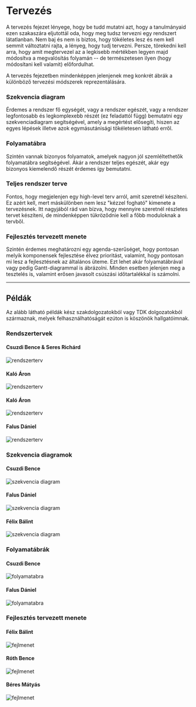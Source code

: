 # Tervezés

A tervezés fejezet lényege, hogy be tudd mutatni azt, hogy a tanulmányaid ezen szakaszára eljutottál oda, hogy meg tudsz tervezni egy rendszert látatlanban. Nem baj és nem is biztos, hogy tökéletes lesz és nem kell semmit változtatni rajta, a lényeg, hogy tudj tervezni. Persze, törekedni kell arra, hogy amit megtervezel az a legkisebb mértékben legyen majd módosítva a megvalósítás folyamán -- de természetesen ilyen (hogy módosítani kell valamit) előfordulhat.

A tervezés fejezetben mindenképpen jelenjenek meg konkrét ábrák a különböző tervezési módszerek reprezentálására.

### Szekvencia diagram
Érdemes a rendszer fő egységét, vagy a rendszer egészét, vagy a rendszer legfontosabb és legkomplexebb részét (ez feladattól függ) bemutatni egy szekvenciadiagram segítségével, amely a megértést elősegíti, hiszen az egyes lépések illetve azok egymásutánisági tökéletesen látható erről.

### Folyamatábra
Szintén vannak bizonyos folyamatok, amelyek nagyon jól szemléltethetők folyamatábra segítségével. Akár a rendszer teljes egészét, akár egy bizonyos kiemelendő részét érdemes így bemutatni.

### Teljes rendszer terve
Fontos, hogy megjelenjen egy high-level terv arról, amit szeretnél készíteni. Ez azért kell, mert máskülönben nem lesz "kézzel fogható" kimenete a tervezésnek. Itt nagyjából rád van bízva, hogy mennyire szeretnél részletes tervet készíteni, de mindenképpen tükröződnie kell a főbb moduloknak a tervből.

### Fejlesztés tervezett menete
Szintén érdemes meghatározni egy agenda-szerűséget, hogy pontosan melyik komponensek fejlesztése élvez prioritást, valamint, hogy pontosan mi lesz a fejlesztésnek az általános üteme. Ezt lehet akár folyamatábrával vagy pedig Gantt-diagrammal is ábrázolni. Minden esetben jelenjen meg a tesztelés is, valamint erősen javasolt csúszási időtartalékkal is számolni.

---

## Példák
Az alább látható példák kész szakdolgozatokból vagy TDK dolgozatokból származnak, melyek felhasználhatóságát ezúton is köszönök hallgatóimnak.

### Rendszertervek
#### Csuzdi Bence & Seres Richárd
![rendszerterv](./planning/rendszerterv.png)

#### Kaló Áron
![rendszerterv](./planning/rendszerterv2.png)

#### Kaló Áron
![rendszerterv](./planning/rendszerterv3.png)

#### Falus Dániel
![rendszerterv](./planning/rendszerterv4.png)

### Szekvencia diagramok
#### Csuzdi Bence
![szekvencia diagram](./planning/szekvencia-diagram.png)

#### Falus Dániel
![szekvencia diagram](./planning/szekvencia-diagram2.png)

#### Félix Bálint
![szekvencia diagram](./planning/szekvencia-diagram3.png)

### Folyamatábrák
#### Csuzdi Bence
![folyamatabra](./planning/folyamatabra.png)

#### Falus Dániel
![folyamatabra](./planning/folyamatabra2.png)

### Fejlesztés tervezett menete
#### Félix Bálint
![fejlmenet](./planning/fejlmenet.png)

#### Róth Bence
![fejlmenet](./planning/fejlmenet2.png)

#### Béres Mátyás
![fejlmenet](./planning/fejlmenet3.png)